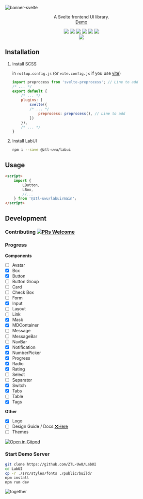 ![banner-svelte](https://user-images.githubusercontent.com/49156174/186880741-483b026b-383f-4f4a-8d11-287a844562fc.png)


<p align="center">
    A Svelte frontend UI library.
    <br>
    <a href="https://ZTL-UwU.github.io/LabUI/">Demo</a>
</p>

<p align="center">
    <img src="https://img.shields.io/github/workflow/status/ZTL-UwU/LabUI/Build%20and%20Deploy?style=flat-square" />
    <img src="https://img.shields.io/github/languages/code-size/ZTL-UwU/LabUI?color=%2323a536&label=Code%20Size&logo=github&style=flat-square" />
    <img src="https://img.shields.io/github/license/ZTL-UwU/LabUI?color=%235bb2ec&label=License&style=flat-square" />
    <img src="https://img.shields.io/npm/v/@ztl-uwu/labui?color=%23f9b705&label=Version&style=flat-square" />
    <img src="https://img.shields.io/github/last-commit/ZTL-UwU/LabUI?color=%2357B558&label=Last%20Commit&style=flat-square" />
    <img src="https://wakatime.com/badge/github/ZTL-UwU/LabUI.svg?style=flat-square" />
    <br>
    <a href="https://www.npmjs.com/package/@ztl-uwu/labui">
        <img src="https://nodei.co/npm/@ztl-uwu/labui.png?mini=true" />
    </a>
</p>

## Installation

1. Install SCSS

    in `rollup.config.js` (or `vite.config.js` if you use [vite](https://vitejs.dev/))

    ```javascript
    import preprocess from 'svelte-preprocess'; // Line to add
    /* ... */
    export default {
        /* ... */
        plugins: [
            svelte({
            /* ... */
                preprocess: preprocess(), // Line to add
            })
        }),
        /* ... */
    }
    ```

2. Install LabUI

    ```bash
    npm i --save @ztl-uwu/labui
    ```

## Usage

```html
<script>
    import {
        LButton,
        LBox,
        //...
    } from '@ztl-uwu/labui/main';
</script>
```

## Development

### Contributing [![PRs Welcome](https://img.shields.io/badge/PRs-welcome-brightgreen.svg?style=flat-square)](http://makeapullrequest.com)

### Progress

**Components**
- [ ] Avatar
- [x] Box
- [x] Button
- [ ] Button Group
- [ ] Card
- [ ] Check Box
- [ ] Form
- [x] Input
- [ ] Layout
- [ ] Link
- [x] Mask
- [x] MDContainer
- [ ] Message
- [ ] MessageBar
- [ ] NavBar
- [x] Notification
- [x] NumberPicker
- [x] Progress
- [x] Radio
- [x] Rating
- [ ] Select
- [ ] Separator
- [x] Switch
- [x] Tabs
- [ ] Table
- [x] Tags

**Other**
- [x] Logo
- [ ] Design Guide / Docs [⚒️Here](https://labui.js.org)
- [ ] Themes

[![Open in Gitpod](https://gitpod.io/button/open-in-gitpod.svg)](https://gitpod.io/#https://github.com/ZTL-UwU/LabUI)

### Start Demo Server

```bash
git clone https://github.com/ZTL-UwU/LabUI
cd LabUI
cp -r ./src/styles/fonts ./public/build/
npm install
npm run dev
```

![together](https://user-images.githubusercontent.com/49156174/185579786-0006d1d7-f5b5-4a0d-97a6-d6ab1054d1c9.png)
